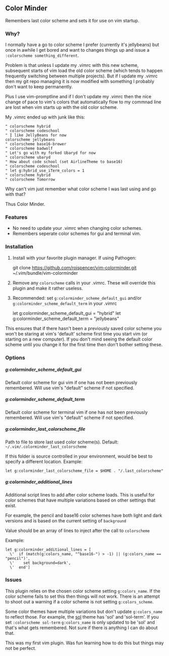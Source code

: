 ## Color Minder

Remembers last color scheme and sets it for use on vim startup.

### Why?

I normally have a go to color scheme I prefer (currently it's jellybeans) but once in awhile I get bored and want to changes things up and issue a `:colorscheme something_different`.

Problem is that unless I update my .vimrc with this new scheme, subsequent starts of vim load the old color scheme (which tends to happen frequently switching between multiple projects).  But if I update my .vimrc then my git repo managing it is now modified with something I probably don't want to keep permanently.

Plus I use vim-promptline and if I don't update my .vimrc then the nice change of pace to vim's colors that automatically flow to my commnad line are lost when vim starts up with the old color scheme.

My .vimrc ended up with junk like this:

    " colorscheme hybrid
    " colorscheme codeschool
    " I like JellyBeans for now
    colorscheme jellybeans
    " colorscheme base16-brewer
    " colorscheme badwolf
    " Let's go with my forked Ubaryd for now
    " colorscheme ubaryd
    " How about code school (set AirlineTheme to base16)
    " colorscheme codeschool
    " let g:hybrid_use_iTerm_colors = 1
    " colorscheme hybrid
    " colorscheme Tomorrow

Why can't vim just remember what color scheme I was last using and go with that?

Thus Color Minder.

### Features

* No need to update your .vimrc when changing color schemes.
* Remembers seperate color schemes for gui and terminal vim.

### Installation

1) Install with your favorite plugin manager.  If using Pathogen:

    git clone https://github.com/rojspencer/vim-colorminder.git ~/.vim/bundle/vim-colorminder

2) Remove any `colorscheme` calls in your .vimrc.  These will override this plugin and make it rather useless.

3) Recommended: set `g:colorminder_scheme_default_gui` and/or `g:colorminder_scheme_default_term` in your .vimrc

    let g:colorminder_scheme_default_gui = "hybrid"
    let g:colorminder_scheme_default_term = "jellybeans"

This ensures that if there hasn't been a previously saved color scheme you won't be staring at vim's 'default' scheme first time you start vim (or starting on a new computer).  If you don't mind seeing the default color scheme until you change it for the first time then don't bother setting these.

### Options

##### g:colorminder_scheme_default_gui

  Default color scheme for gui vim if one has not been previously remembered.
  Will use vim's "default" scheme if not specified.

##### g:colorminder_scheme_default_term

  Default color scheme for terminal vim if one has not been previously remembered.
  Will use vim's "default" scheme if not specified.

##### g:colorminder_last_colorscheme_file

  Path to file to store last used color scheme(s).
  Default: `~/.vim/.colorminder_last_colorscheme`

  If this folder is source controlled in your environment, would be best to specify a different location.
  Example:

    let g:colorminder_last_colorscheme_file = $HOME . "/.last_colorscheme"

##### g:colorminder_additional_lines

  Additional script lines to add after color scheme loads.
  This is useful for color schemes that have multiple variations based on
  other settings that exist.

  For example, the pencil and base16 color schemes have both light and dark
  versions and is based on the current setting of `background`

  Value should be an array of lines to inject after the call to `colorscheme`

  Example:

  ````
  let g:colorminder_additional_lines = [
    \'  if (match(g:colors_name, "^base16-") > -1) || (g:colors_name == "pencil")',
    \'    set background=dark',
    \'  end']
  ````


### Issues

This plugin relies on the chosen color scheme setting `g:colors_name`.  If the color scheme fails to set this then things will not work.  There is an
attempt to shoot out a warning if a color scheme is not setting `g:colors_scheme`.

Some color themes have multiple variations but don't update `g:colors_name` to reflect those.  For example, the [sol](https://github.com/Pychimp/vim-sol.git) theme has 'sol' and 'sol-term'.  If you set `:colorscheme sol-term` `g:colors_name` is only updated to be 'sol' and that's what gets remembered.  Not sure if there is anything I can do about that.

This was my first vim plugin.  Was fun learning how to do this but things may not be perfect.
